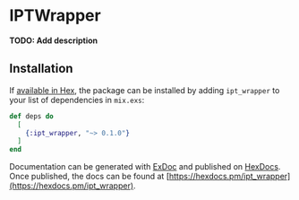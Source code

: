 # IPTWrapper

**TODO: Add description**

## Installation

If [available in Hex](https://hex.pm/docs/publish), the package can be installed
by adding `ipt_wrapper` to your list of dependencies in `mix.exs`:

```elixir
def deps do
  [
    {:ipt_wrapper, "~> 0.1.0"}
  ]
end
```

Documentation can be generated with [ExDoc](https://github.com/elixir-lang/ex_doc)
and published on [HexDocs](https://hexdocs.pm). Once published, the docs can
be found at [https://hexdocs.pm/ipt_wrapper](https://hexdocs.pm/ipt_wrapper).

